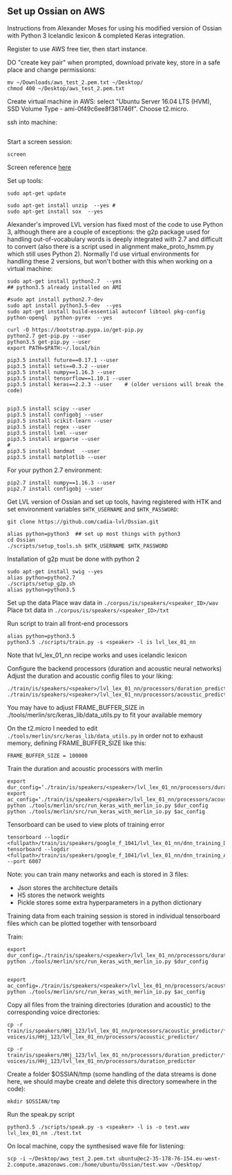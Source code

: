 ## Set up Ossian on AWS

Instructions from Alexander Moses for using his modified version of Ossian with Python 3 Icelandic lexicon & completed Keras integration.

Register to use AWS free tier, then start instance.

DO "create key pair" when prompted, download private key, store in a safe place and change permissions:

```
mv ~/Downloads/aws_test_2.pem.txt ~/Desktop/
chmod 400 ~/Desktop/aws_test_2.pem.txt
```


Create virtual machine in AWS: select "Ubuntu Server 16.04 LTS (HVM), SSD Volume Type - ami-0f49c6ee8f381746f". Choose t2.micro.

ssh into machine:

```

```




Start a screen session:

```
screen
```

Screen reference [here](http://aperiodic.net/screen/quick_reference)

Set up tools:

```
sudo apt-get update

sudo apt-get install unzip  --yes # 
sudo apt-get install sox  --yes
```

Alexander's improved LVL version has fixed most of the code to use Python 3, although there are a couple of exceptions: the g2p package used for handling out-of-vocabulary words is deeply integrated with 2.7 and difficult to convert (also there is a script used in alignment make_proto_hsmm.py which still uses Python 2). Normally I'd use virtual environments for handling these 2 versions, but won't bother with this when working on a virtual machine:


```
sudo apt-get install python2.7  --yes
## python3.5 already installed on AMI

#sudo apt install python2.7-dev
sudo apt install python3.5-dev  --yes
sudo apt-get install build-essential autoconf libtool pkg-config python-opengl  python-pyrex  --yes

curl -O https://bootstrap.pypa.io/get-pip.py
python2.7 get-pip.py --user
python3.5 get-pip.py --user
export PATH=$PATH:~/.local/bin

pip3.5 install future==0.17.1 --user
pip3.5 install sets==0.3.2 --user
pip3.5 install numpy==1.16.3 --user
pip3.5 install tensorflow==1.10.1 --user
pip3.5 install keras==2.2.3 --user    # (older versions will break the code)


pip3.5 install scipy --user
pip3.5 install configobj --user
pip3.5 install scikit-learn --user
pip3.5 install regex --user
pip3.5 install lxml --user
pip3.5 install argparse --user
#
pip3.5 install bandmat  --user
pip3.5 install matplotlib --user

```



For your python 2.7 environment:

```
pip2.7 install numpy==1.16.3 --user
pip2.7 install configobj --user 
```



Get LVL version of Ossian and set up tools, having registered with HTK and set environment variables `$HTK_USERNAME` and `$HTK_PASSWORD`:

```
git clone https://github.com/cadia-lvl/Ossian.git

alias python=python3  ## set up most things with python3
cd Ossian
./scripts/setup_tools.sh $HTK_USERNAME $HTK_PASSWORD
```




Installation of g2p  must be done with python 2 

```
sudo apt-get install swig --yes
alias python=python2.7
./scripts/setup_g2p.sh
alias python=python3.5

```


Set up the data
Place wav data in `./corpus/is/speakers/<speaker_ID>/wav`
Place txt data in `./corpus/is/speakers/<speaker_ID>/txt`

Run script to train all front-end processors

```
alias python=python3.5
python3.5 ./scripts/train.py -s <speaker> -l is lvl_lex_01_nn
```

Note that lvl_lex_01_nn recipe works and uses icelandic lexicon

Configure the backend processors (duration and acoustic neural networks)
Adjust the duration and acoustic config files to your liking:

```
./train/is/speakers/<speaker>/lvl_lex_01_nn/processors/duration_predictor/config.cfg
./train/is/speakers/<speaker>/lvl_lex_01_nn/processors/acoustic_predictor/config.cfg
```

You may have to adjust FRAME_BUFFER_SIZE in ./tools/merlin/src/keras_lib/data_utils.py to fit your available memory

On the t2.micro I needed to edit `./tools/merlin/src/keras_lib/data_utils.py` in order not to exhaust memory, defining FRAME_BUFFER_SIZE like this:

```
FRAME_BUFFER_SIZE = 100000
```


Train the duration and acoustic processors with merlin

```
export dur_config=‘./train/is/speakers/<speaker>/lvl_lex_01_nn/processors/duration_predictor/config.cfg’
export ac_config=‘./train/is/speakers/<speaker>/lvl_lex_01_nn/processors/acoustic_predictor/config.cfg’
python ./tools/merlin/src/run_keras_with_merlin_io.py $dur_config
python ./tools/merlin/src/run_keras_with_merlin_io.py $ac_config
```



Tensorboard can be used to view plots of training error
```
tensorboard --logdir <fullpath>/train/is/speakers/google_f_1041/lvl_lex_01_nn/dnn_training_DUR/plots/
tensorboard --logdir <fullpath>/train/is/speakers/google_f_1041/lvl_lex_01_nn/dnn_training_ACOUST/plots/ --port 6007
```

Note: you can train many networks and each is stored in 3 files:

- Json stores the architecture details
- H5 stores the network weights
- Pickle stores some extra hyperparameters in a python dictionary

Training data from each training session is stored in individual tensorboard files which can be plotted together with tensorboard





Train:
```
export dur_config=./train/is/speakers/<speaker>/lvl_lex_01_nn/processors/duration_predictor/config.cfg
python ./tools/merlin/src/run_keras_with_merlin_io.py $dur_config


export ac_config=./train/is/speakers/<speaker>/lvl_lex_01_nn/processors/acoustic_predictor/config.cfg
python ./tools/merlin/src/run_keras_with_merlin_io.py $ac_config
```


 Copy all files from the training directories (duration and acoustic) to the corresponding voice directories:


```
cp -r  train/is/speakers/HHj_123/lvl_lex_01_nn/processors/acoustic_predictor/* voices/is/HHj_123/lvl_lex_01_nn/processors/acoustic_predictor/

cp -r  train/is/speakers/HHj_123/lvl_lex_01_nn/processors/duration_predictor/* voices/is/HHj_123/lvl_lex_01_nn/processors/duration_predictor

```




Create a folder $OSSIAN/tmp    (some handling of the data streams is done here, we should maybe create and delete this directory somewhere in the code):

```
mkdir $OSSIAN/tmp 
```

Run the speak.py script


```
python3.5 ./scripts/speak.py -s <speaker> -l is -o test.wav lvl_lex_01_nn ./test.txt
```

On local machine, copy the synthesised wave file for listening:

```
scp -i ~/Desktop/aws_test_2.pem.txt ubuntu@ec2-35-178-76-154.eu-west-2.compute.amazonaws.com:/home/ubuntu/Ossian/test.wav ~/Desktop/
```

